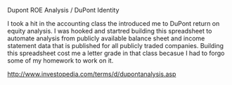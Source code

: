 Dupont ROE Analysis / DuPont Identity

I took a hit in the accounting class the introduced me to DuPont return on equity analysis.  I was hooked and startred building this spreadsheet to automate analysis from publicly available balance sheet and income statement data that is published for all publicly traded companies.  Building this spreadsheet cost me a letter grade in that class becasue I had to forgo some of my homework to work on it.

http://www.investopedia.com/terms/d/dupontanalysis.asp

